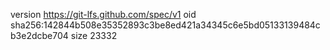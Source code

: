 version https://git-lfs.github.com/spec/v1
oid sha256:142844b508e35352893c3be8ed421a34345c6e5bd05133139484cb3e2dcbe704
size 23332
